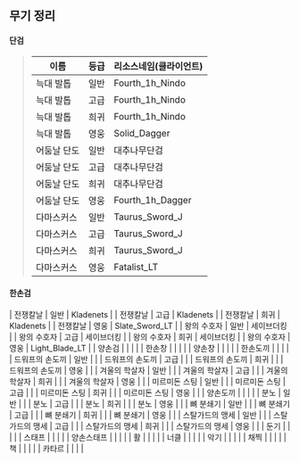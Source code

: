 ## 무기 정리

#### 단검
> | 이름 | 등급 | 리소스네임(클라이언트) |
> |---|---|---|
> | 늑대 발톱 | 일반 | Fourth_1h_Nindo |
> | 늑대 발톱 | 고급 | Fourth_1h_Nindo |
> | 늑대 발톱 | 희귀 | Fourth_1h_Nindo |
> | 늑대 발톱 | 영웅 | Solid_Dagger |
> | 어둠날 단도 | 일반 | 대추나무단검 |
> | 어둠날 단도 | 고급 | 대추나무단검 |
> | 어둠날 단도 | 희귀 | 대추나무단검 |
> | 어둠날 단도 | 영웅 | Fourth_1h_Dagger |
> | 다마스커스 | 일반 | Taurus_Sword_J |
> | 다마스커스 | 고급 | Taurus_Sword_J |
> | 다마스커스 | 희귀 | Taurus_Sword_J |
> | 다마스커스 | 영웅 | Fatalist_LT |

#### 한손검
| 전쟁칼날 | 일반 | Kladenets |
| 전쟁칼날 | 고급 | Kladenets |
| 전쟁칼날 | 희귀 | Kladenets |
| 전쟁칼날 | 영웅 | Slate_Sword_LT |
| 왕의 수호자 | 일반 | 세이브더킹 |
| 왕의 수호자 | 고급 | 세이브더킹 |
| 왕의 수호자 | 희귀 | 세이브더킹 |
| 왕의 수호자 | 영웅 | Light_Blade_LT |
| 양손검 |  |  |  |
| 한손창 |  |  |  |
| 양손창 |  |  |  |
| 한손도끼 |  |  |  |
| 드워프의 손도끼 | 일반 |  |
| 드워프의 손도끼 | 고급 |  |
| 드워프의 손도끼 | 희귀 |  |
| 드워프의 손도끼 | 영웅 |  |
| 겨울의 학살자 | 일반 |  |
| 겨울의 학살자 | 고급 |  |
| 겨울의 학살자 | 희귀 |  |
| 겨울의 학살자 | 영웅 |  |
| 미르미돈 스팅 | 일반 |  |
| 미르미돈 스팅 | 고급 |  |
| 미르미돈 스팅 | 희귀 |  |
| 미르미돈 스팅 | 영웅 |  |
| 양손도끼 |  |  |  |
| 분노 | 일반 |  |
| 분노 | 고급 |  |
| 분노 | 희귀 |  |
| 분노 | 영웅 |  |
| 뼈 분쇄기 | 일반 |  |
| 뼈 분쇄기 | 고급 |  |
| 뼈 분쇄기 | 희귀 |  |
| 뼈 분쇄기 | 영웅 |  |
| 스탈가드의 맹세 | 일반 |  |
| 스탈가드의 맹세 | 고급 |  |
| 스탈가드의 맹세 | 희귀 |  |
| 스탈가드의 맹세 | 영웅 |  |
| 둔기 |  |  |  |
| 스태프 |  |  |  |
| 양손스태프 |  |  |  |
| 활 |  |  |  |
| 너클 |  |  |  |
| 악기 |  |  |  |
| 채찍 |  |  |  |
| 책 |  |  |  |
| 카타르 |  |  |  |
